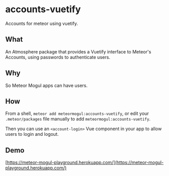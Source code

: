 # accounts-vuetify
Accounts for meteor using vuetify.

## What

An Atmosphere package that provides a Vuetify interface to Meteor's Accounts, using passwords to authenticate users.

## Why

So Meteor Mogul apps can have users.

## How

From a shell, `meteor add meteormogul:accounts-vuetify`, or edit your `.meteor/packages` file manually to add `meteormogul:accounts-vuetify`.

Then you can use an `<account-login>` Vue component in your app to allow users to login and logout.

## Demo

[https://meteor-mogul-playground.herokuapp.com/](https://meteor-mogul-playground.herokuapp.com/)
